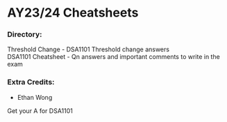 # AY23/24 Cheatsheets

### Directory:
Threshold Change   - DSA1101 Threshold change answers <br>
DSA1101 Cheatsheet - Qn answers and important comments to write in the exam

### Extra Credits:
- Ethan Wong

Get your A for DSA1101
